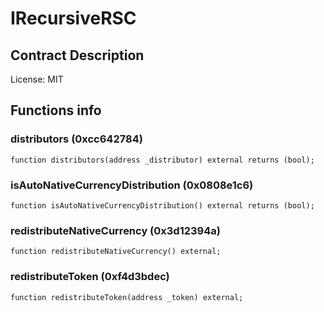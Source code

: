 # IRecursiveRSC

## Contract Description


License: MIT

## Functions info

### distributors (0xcc642784)

```solidity
function distributors(address _distributor) external returns (bool);
```

### isAutoNativeCurrencyDistribution (0x0808e1c6)

```solidity
function isAutoNativeCurrencyDistribution() external returns (bool);
```

### redistributeNativeCurrency (0x3d12394a)

```solidity
function redistributeNativeCurrency() external;
```

### redistributeToken (0xf4d3bdec)

```solidity
function redistributeToken(address _token) external;
```
